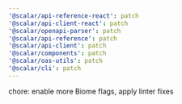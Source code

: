 ```yaml
---
'@scalar/api-reference-react': patch
'@scalar/api-client-react': patch
'@scalar/openapi-parser': patch
'@scalar/api-reference': patch
'@scalar/api-client': patch
'@scalar/components': patch
'@scalar/oas-utils': patch
'@scalar/cli': patch
---
```


chore: enable more Biome flags, apply linter fixes
